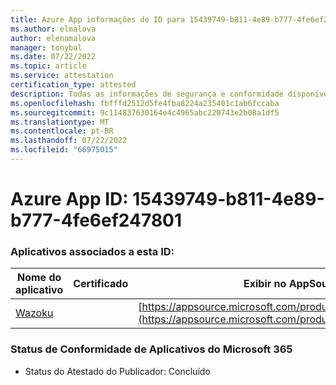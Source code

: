 ```yaml
---
title: Azure App informações de ID para 15439749-b811-4e89-b777-4fe6ef247801
ms.author: elmalova
author: elenamalova
manager: tonybal
ms.date: 07/22/2022
ms.topic: article
ms.service: attestation
certification_type: attested
description: Todas as informações de segurança e conformidade disponíveis para 15439749-b811-4e89-b777-4fe6ef247801.
ms.openlocfilehash: fbfffd2512d5fe4fba8224a235401c1ab6fccaba
ms.sourcegitcommit: 9c114837630164e4c4965abc220743e2b08a1df5
ms.translationtype: MT
ms.contentlocale: pt-BR
ms.lasthandoff: 07/22/2022
ms.locfileid: "66975015"
---
```

# <a name="azure-app-id-15439749-b811-4e89-b777-4fe6ef247801"></a>Azure App ID: 15439749-b811-4e89-b777-4fe6ef247801


### <a name="apps-associated-with-this-id"></a>Aplicativos associados a esta ID:
| **Nome do aplicativo** | **Certificado** | **Exibir no AppSource** |
|--------------|---------------|-----------------------|
| [Wazoku](../forward/WA200003384.md) |  | [https://appsource.microsoft.com/product/office/WA200003384](https://appsource.microsoft.com/product/office/WA200003384) |

### <a name="microsoft-365-app-compliance-status"></a>Status de Conformidade de Aplicativos do Microsoft 365
- Status do Atestado do Publicador: Concluído
